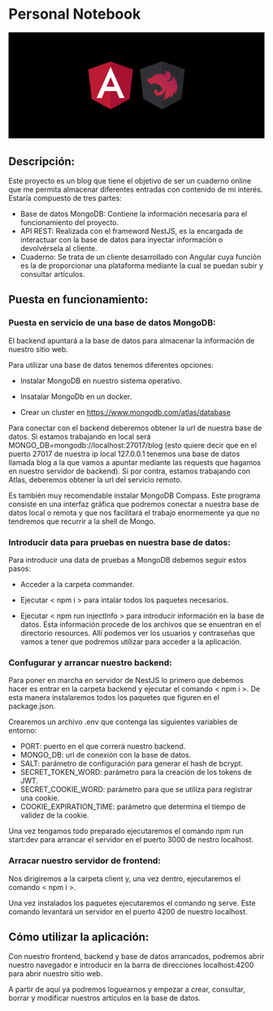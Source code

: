 # Personal Notebook

<img src="./readme-images/angular-nestjs.jpg" alt="angular-nestjs" />

## Descripción:

Este proyecto es un blog que tiene el objetivo de ser un cuaderno online que me permita almacenar diferentes entradas con contenido de mi interés.
Estaría compuesto de tres partes:

- Base de datos MongoDB: Contiene la información necesaria para el funcionamiento del proyecto.
- API REST: Realizada con el frameword NestJS, es la encargada de interactuar con la base de datos para inyectar información o devolvérsela al cliente.
- Cuaderno: Se trata de un cliente desarrollado con Angular cuya función es la de proporcionar una plataforma mediante la cual se puedan subir y consultar artículos.

## Puesta en funcionamiento:

### Puesta en servicio de una base de datos MongoDB:

El backend apuntará a la base de datos para almacenar la información de nuestro sitio web.

Para utilizar una base de datos tenemos diferentes opciones:

- Instalar MongoDB en nuestro sistema operativo.

- Insatalar MongoDb en un docker.

- Crear un cluster en https://www.mongodb.com/atlas/database

Para conectar con el backend deberemos obtener la url de nuestra base de datos. Si estamos trabajando en local será MONGO_DB=mongodb://localhost:27017/blog (esto quiere decir que en el puerto 27017 de nuestra ip local 127.0.0.1 tenemos una base de datos llamada blog a la que vamos a apuntar mediante las requests que hagamos en nuestro servidor de backend). Si por contra, estamos trabajando con Atlas, deberemos obtener la url del servicio remoto.

Es también muy recomendable instalar MongoDB Compass. Este programa consiste en una interfaz gráfica que podremos conectar a nuestra base de datos local o remota y que nos facilitará el trabajo enormemente ya que no tendremos que recurrir a la shell de Mongo.

### Introducir data para pruebas en nuestra base de datos:

Para introducir una data de pruebas a MongoDB debemos seguir estos pasos:

- Acceder a la carpeta commander.

- Ejecutar < npm i > para intalar todos los paquetes necesarios.

- Ejecutar < npm run injectInfo > para introducir información en la base de datos. Esta información procede de los archivos que se enuentran en el directorio resources. Allí podemos ver los usuarios y contraseñas que vamos a tener que podremos utilizar para acceder a la aplicación.

### Confugurar y arrancar nuestro backend:

Para poner en marcha en servidor de NestJS lo primero que debemos hacer es entrar en la carpeta backend y ejecutar el comando < npm i >. De esta manera instalaremos todos los paquetes que figuren en el package.json.

Crearemos un archivo .env que contenga las siguientes variables de entorno:

- PORT: puerto en el que correrá nuestro backend.
- MONGO_DB: url de conexión con la base de datos.
- SALT: parámetro de configuración para generar el hash de bcrypt.
- SECRET_TOKEN_WORD: parámetro para la creación de los tokens de JWT.
- SECRET_COOKIE_WORD: parámetro para que se utiliza para registrar una cookie.
- COOKIE_EXPIRATION_TIME: parámetro que determina el tiempo de validez de la cookie.

Una vez tengamos todo preparado ejecutaremos el comando npm run start:dev para arrancar el servidor en el puerto 3000 de nestro localhost.

### Arracar nuestro servidor de frontend:

Nos dirigiremos a la carpeta client y, una vez dentro, ejecutaremos el comando < npm i >.

Una vez instalados los paquetes ejecutaremos el comando ng serve. Este comando levantará un servidor en el puerto 4200 de nuestro localhost.

## Cómo utilizar la aplicación:

Con nuestro frontend, backend y base de datos arrancados, podremos abrir nuestro navegador e introducir en la barra de direcciones localhost:4200 para abrir nuestro sitio web.

A partir de aquí ya podremos loguearnos y empezar a crear, consultar, borrar y modificar nuestros artículos en la base de datos.

